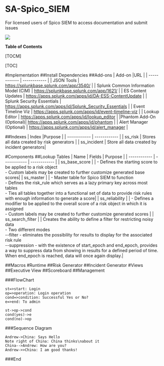 # SA-Spico_SIEM
For licensed users of Spico SIEM to access documentation and submit issues

![](https://spicosolutions.com/wp-content/uploads/2015/03/spico-logo-small.png)

**Table of Contents**

[TOCM]

[TOC]

#Implementation
##Install Dependencies
##Add-ons
|  Add-on |URL   |
| ------------ | ------------ |
|  JSON Tools |  https://splunkbase.splunk.com/app/3540/ |
| Splunk Common Information Model (CIM) | https://splunkbase.splunk.com/app/1621/  |
| ES Content Updates  |  https://apps.splunk.com/apps/id/DA-ESS-ContentUpdate |
| Splunk Security Essentials  |  https://apps.splunk.com/apps/id/Splunk_Security_Essentials |
| Event Timeline Viz  | https://apps.splunk.com/apps/id/event-timeline-viz  |
| Lookup Editor  | https://apps.splunk.com/apps/id/lookup_editor  |
|Phantom Add-On (Optional)| https://apps.splunk.com/apps/id/phantom  |
| Alert Manager (Optional)  |  https://apps.splunk.com/apps/id/alert_manager |

##Indexes
|  Index |Purpose   |
| ------------ | ------------ |
|  ss_risk | Stores all data created by risk generators |
|  ss_incident |  Store all data created by incident generators|

#Components
##Lookup Tables
| Name  | Fields  | Purpose  |
| ------------ | ------------ | ------------ |
| ss_base_score  |   |  - Defines the starting score to be applied to a risk object <br/> - Custom labels may be created to further customize generated base scores|
|  ss_master |   |  - Master table for Spico SIEM to function<br/> - Defines the risk_rule which serves as a lazy primary key across most tables<br/>- Ties all tables together into a functional set of data to provide risk rules with enough information to generate a score|
|  ss_reliability |   |  - Defines a modifier to be applied to the overall score of a risk object in which it is assigned<br/>- Custom labels may be created to further customize generated scores |
| ss_search_filter  |   | Creates the ability to define a filter for restricting noisy data<br/>- Two different modes<br/>--filter - eliminates the possibility for results to display for the associated risk rule<br/>--suppression - with the existence of start_epoch and end_epoch, provides a way to suppress data from showing in results for a defined period of time. When end_epoch is reached, data will once again display.|

##Macros
#Runtime
##Risk Generator
##Incident Generator
#Views
##Executive View
##Scoreboard
##Management



###FlowChart

```flow
st=>start: Login
op=>operation: Login operation
cond=>condition: Successful Yes or No?
e=>end: To admin

st->op->cond
cond(yes)->e
cond(no)->op
```

###Sequence Diagram
                    
```seq
Andrew->China: Says Hello 
Note right of China: China thinks\nabout it 
China-->Andrew: How are you? 
Andrew->>China: I am good thanks!
```

###End
